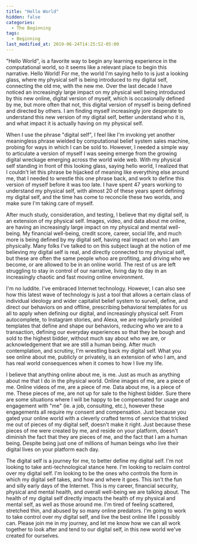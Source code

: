 ```yaml
---
title: "Hello World"
hidden: false
categories:
  - The Beginning
tags:
  - Beginning
last_modified_at: 2019-06-24T14:25:52-05:00
---
```


"Hello World", is a favorite way to begin any learning experience in the computational world, so it seems like a relevant place to begin this narrative. Hello World! For me, the world I'm saying hello to is just a looking glass, where my physical self is being introduced to my digital self, connecting the old me, with the new me. Over the last decade I have noticed an increasingly large impact on my physical well being introduced by this new online, digital version of myself, which is occasionally defined by me, but more often that not, this digital version of myself is being defined and directed by others. I am finding myself increasingly jore desperate to understand this new version of my digital self, better understand who it is, and what impact it is actually having on my physical self.

When I use the phrase "digital self", I feel like I'm invoking yet another meaningless phrase wielded by computational belief system sales machine, probing for ways in which I can be sold to. However, I needed a simple way to articulate a version of myself I was seeing emerge from the growing digital wreckage emerging across the world wide web. With my physical self standing in front of this looking glass, saying hello world, I realized that I couldn't let this phrase be hijacked of meaning like everything else around me, that I needed to wrestle this one phrase back, and work to define this version of myself before it was too late. I have spent 47 years working to understand my physical self, with almost 20 of these years spent defining my digital self, and the time has come to reconcile these two worlds, and make sure I'm taking care of myself.

After much study, consideration, and testing, I believe that my digital self, is an extension of my physical self. Images, video, and data about me online, are having an increasingly large impact on my physical and mental well-being. My financial well-being, credit score, career, social life, and much more is being defined by my digital self, having real impact on who I am physically. Many folks I've talked to on this subject laugh at the notion of me believing my digital self is real, and directly connected to my physical self, but these are often the same people whoo are profiting, and driving who we become, or are allowed to be in an online world. The rest of us are left struggling to stay in control of our narrative, living day to day in an increasingly chaotic and fast moving online environment.

I'm no luddite. I've embraced Internet technology. However, I can also see how this latest wave of technology is just a tool that allows a certain class of individual ideology and wider capitalist belief system to surveil, define, and direct our behaviors on and offline, prescribing behavioral templates for us all to apply when defining our digital, and increasingly physical self. From autocomplete, to Instagram stories, and Alexa, we are regularly provided templates that define and shape our behaviors, reducing who we are to a transaction, defining our everyday experiences so that they be bough and sold to the highest bidder, without much say about who we are, or acknowledgement that we are still a human being. After much contemplation, and scrutiny, I'm wrestling back my digital self. What you see online about me, publicly or privately, is an extension of who I am, and has real world consequences when it comes to how I live my life.

I believe that anything online about me, is me. Just as much as anything about me that I do in the physical world. Online images of me, are a piece of me. Online videos of me, are a piece of me. Data about me, is a piece of me. These pieces of me, are not up for sale to the highest bidder. Sure there are some situations where I will be happy to be compensated for usage and engagement with "me" (ie. a job, consulting, etc.), however these engagements all require my consent and compensation. Just because you gated your online world with a cleverly crafted terms of service that tricked me out of pieces of my digital self, doesn't make it right. Just because these pieces of me were created by me, and reside on your platform, doesn't diminish the fact that they are pieces of me, and the fact that I am a human being. Despite being just one of millions of human beings who live their digital lives on your platform each day.

The digital self is a journey for me, to better define my digital self. I'm not looking to take anti-technological stance here. I'm looking to reclaim control over my digital self. I'm looking to be the ones who controls the form in which my digital self takes, and how and where it goes. This isn't the fun and silly early days of the Internet. This is my career, financial security, physical and mental health, and overall well-being we are talking about. The health of my digital self directly impacts the health of my physical and mental self, as well as those around me. I'm tired of feeling scattered, stretched thin, and abused by so many online predators. I'm going to work to take control over my digital self, and live the best online life I possibly can. Please join me in my journey, and let me know how we can all work together to look after and tend to our digital self, in this new world we've created for ourselves.
